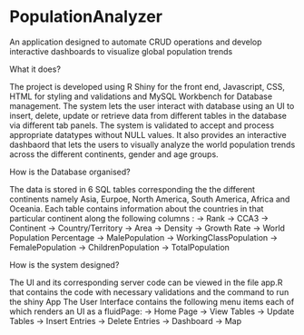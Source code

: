 # PopulationAnalyzer
An application designed to automate CRUD operations and develop interactive dashboards to visualize global population trends

What it does?

The project is developed using R Shiny for the front end, Javascript, CSS, HTML for styling and validations and MySQL Workbench for Database management. The system lets the user interact with database using an UI to insert, delete, update or retrieve data from different tables in the database via different tab panels. The system is validated to accept and process appropriate datatypes without NULL values. It also provides an interactive dashbaord that lets the users to visually analyze the world population trends across the different continents, gender and age groups.

How is the Database organised?

The data is stored in 6 SQL tables corresponding the the different continents namely Asia, Eurpoe, North America, South America, Africa and Oceania. Each table contains information about the countries in that particular continent along the following columns :
-> Rank
-> CCA3
-> Continent
-> Country/Territory
-> Area
-> Density
-> Growth Rate
-> World Population Percentage
-> MalePopulation
-> WorkingClassPopulation
-> FemalePopulation
-> ChildrenPopulation
-> TotalPopulation

How is the system designed?

The UI and its corresponding server code can be viewed in the file app.R that contains the code with necessary validations and the command to run the shiny App
The User Interface contains the following menu items each of which renders an UI as a fluidPage:
-> Home Page
-> View Tables
-> Update Tables
-> Insert Entries
-> Delete Entries
-> Dashboard
-> Map
